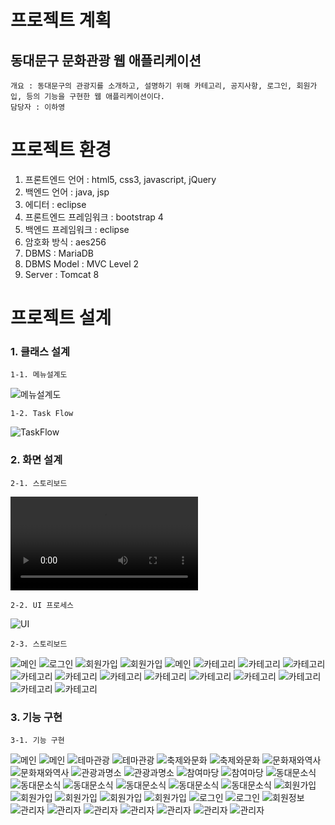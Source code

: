 
# 프로젝트 계획
## 동대문구 문화관광 웹 애플리케이션
    개요 : 동대문구의 관광지를 소개하고, 설명하기 위해 카테고리, 공지사항, 로그인, 회원가입, 등의 기능을 구현한 웹 애플리케이션이다.
    담당자 : 이하영

# 프로젝트 환경
1. 프론트엔드 언어 : html5, css3, javascript, jQuery
2. 백엔드 언어 : java, jsp
3. 에디터 : eclipse
4. 프론트엔드 프레임워크 : bootstrap 4
5. 백엔드 프레임워크 : eclipse
6. 암호화 방식 : aes256
7. DBMS : MariaDB
8. DBMS Model : MVC Level 2
9. Server : Tomcat 8

# 프로젝트 설계
### 1. 클래스 설계
    1-1. 메뉴설계도
![메뉴설계도](./img/0.png "동대문구_메뉴설계도")

	1-2. Task Flow
![TaskFlow](./img/taskflow.PNG "Task_Flow")

### 2. 화면 설계
	2-1. 스토리보드
![스토리보드](./img/vdo/1.mp4 "스토리보드(https://www.youtube.com/watch?v=3jJmXVQPQD0)")
    
    2-2. UI 프로세스
![UI](./img/UI.png "UI 프로세스")

	2-3. 스토리보드
![메인](./img/001.PNG "메인")
![로그인](./img/002.PNG "로그인")
![회원가입](./img/003.PNG "회원가입(약관동의)")
![회원가입](./img/004.PNG "회원가입(가입양식)")
![메인](./img/005.PNG "메인(로그인)")
![카테고리](./img/006.PNG "테마관광")
![카테고리](./img/007.PNG "테마관광(세부)")
![카테고리](./img/008.PNG "축제와문화")
![카테고리](./img/009.PNG "축제와문화(세부)")
![카테고리](./img/010.PNG "문화재와역사")
![카테고리](./img/011.PNG "문화재와역사(세부)")
![카테고리](./img/012.PNG "관광과명소")
![카테고리](./img/013.PNG "관광과명소(세부)")
![카테고리](./img/014.PNG "참여마당")
![카테고리](./img/015.PNG "참여마당(세부)")
![카테고리](./img/016.PNG "공지사항")
![카테고리](./img/017.PNG "공지사항(세부)")

### 3. 기능 구현
	3-1. 기능 구현
![메인](./img/1.png "메인")
![메인](./img/2.png "카테고리")
![테마관광](./img/3.png "카테고리(테마관광)")
![테마관광](./img/4.png "상세(테마관광)")
![축제와문화](./img/5.png "카테고리(축제와문화)")
![축제와문화](./img/6.png "상세(축제와문화)")
![문화재와역사](./img/7.png "카테고리(문화재와역사)")
![문화재와역사](./img/8.png "상세(문화재와역사)")
![관광과명소](./img/9.png "카테고리(관광과명소)")
![관광과명소](./img/10.png "상세(관광과명소)")
![참여마당](./img/11.png "카테고리(참여마당)")
![참여마당](./img/12.png "상세(참여마당)")
![동대문소식](./img/13.png "공지사항목록")
![동대문소식](./img/14.png "공지사항상세")
![동대문소식](./img/15.png "공지사항수정")
![동대문소식](./img/16.png "QnA목록")
![동대문소식](./img/17.png "QnA작성")
![동대문소식](./img/18.png "이용후기목록")
![회원가입](./img/19.png "가입약관")
![회원가입](./img/20.png "가입양식")
![회원가입](./img/21.png "가입양식(아이디입력)")
![회원가입](./img/22.png "가입양식(아이디사용중)")
![회원가입](./img/23.png "가입양식(아이디사용가능)")
![로그인](./img/24.png "메인(로그인)")
![로그인](./img/25.png "메인(로그인)")
![회원정보](./img/26.png "회원정보")
![관리자](./img/27.png "관리자페이지")
![관리자](./img/28.png "관리자페이지(회원목록)")
![관리자](./img/29.pn "관리자페이지(장소목록)")
![관리자](./img/30.png "관리자페이지(이용후기목록)")
![관리자](./img/31.png "관리자페이지(투어등록)")
![관리자](./img/32.png "관리자페이지(투어등록(카테고리선택))")
![관리자](./img/33.png "관리자페이지(투어등록(사진등록))")
